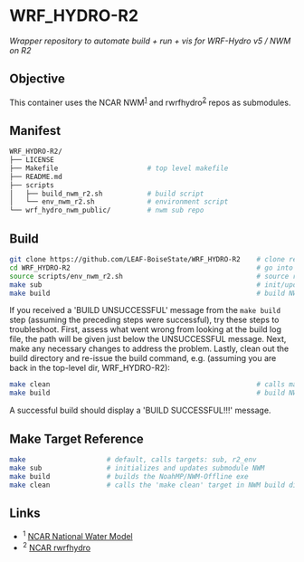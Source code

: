 # WRF_HYDRO-R2
*Wrapper repository to automate build + run + vis for WRF-Hydro v5 / NWM on R2*
<br>

## Objective
This container uses the NCAR NWM<sup>[1](#1)</sup> and rwrfhydro<sup>[2](#2)</sup> repos as submodules.
<br>


## Manifest
```bash
WRF_HYDRO-R2/                   
├── LICENSE                      
├── Makefile                      # top level makefile
├── README.md                    
├── scripts                      
│   ├── build_nwm_r2.sh           # build script
│   └── env_nwm_r2.sh             # environment script
└── wrf_hydro_nwm_public/         # nwm sub repo
```

## Build
```bash            
git clone https://github.com/LEAF-BoiseState/WRF_HYDRO-R2    # clone repo
cd WRF_HYDRO-R2                                              # go into repo
source scripts/env_nwm_r2.sh                                 # source r2 environment
make sub                                                     # init/update submodules
make build                                                   # build NWM-offline exe
```
If you received a 'BUILD UNSUCCESSFUL' message from the `make build` step (assuming the preceding steps were successful), try these
steps to troubleshoot.  First, assess what went wrong from looking at the build log file, the path will be given just below the
UNSUCCESSFUL message.  Next, make any necessary changes to address the problem.  Lastly, clean out the build directory and re-issue
the build command, e.g. (assuming you are back in the top-level dir, WRF_HYDRO-R2):
```bash
make clean                                                   # calls make clean in build dir
make build                                                   # build NWM-offline exe
```
A successful build should display a 'BUILD SUCCESSFUL!!!' message.
<br>

                                                             
## Make Target Reference
```bash                        
make                    # default, calls targets: sub, r2_env
make sub                # initializes and updates submodule NWM
make build              # builds the NoahMP/NWM-Offline exe
make clean              # calls the 'make clean' target in NWM build dir
```
                                                                             
## Links
* <sup><a name="1">1</a></sup> [NCAR National Water Model](https://github.com/NCAR/wrf_hydro_nwm_public)          
* <sup><a name="2">2</a></sup> [NCAR rwrfhydro](https://github.com/NCAR/rwrfhydro)
